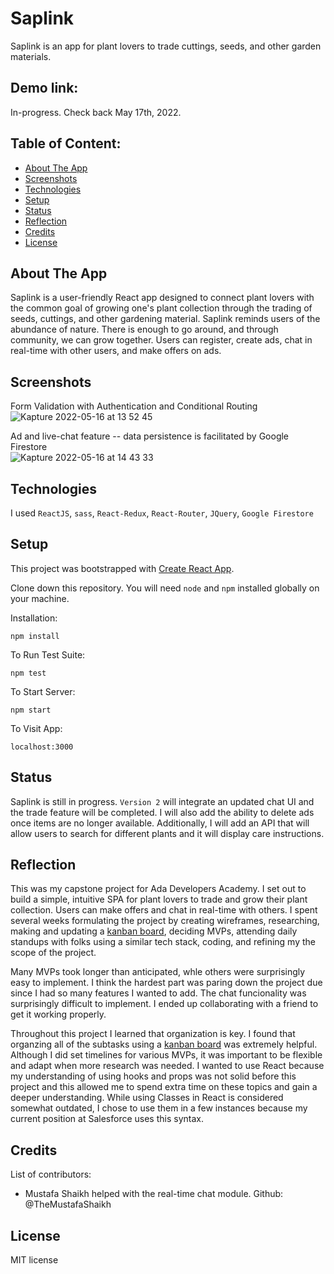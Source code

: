 # Saplink
Saplink is an app for plant lovers to trade cuttings, seeds, and other garden materials. 

## Demo link:
In-progress. Check back May 17th, 2022.

## Table of Content:

- [About The App](#about-the-app)
- [Screenshots](#screenshots)
- [Technologies](#technologies)
- [Setup](#setup)
- [Status](#status)
- [Reflection](#reflection)
- [Credits](#credits)
- [License](#license)

## About The App
Saplink is a user-friendly React app designed to connect plant lovers with the common goal of growing one's plant collection through the trading of seeds, cuttings, and other gardening material. Saplink reminds users of the abundance of nature. There is enough to go around, and through community, we can grow together. Users can register, create ads, chat in real-time with other users, and make offers on ads. 

## Screenshots

Form Validation with Authentication and Conditional Routing <br>
![Kapture 2022-05-16 at 13 52 45](https://user-images.githubusercontent.com/55802241/168655626-7456235e-b77b-4da0-a644-a8497c36cfff.gif)

Ad and live-chat feature -- data persistence is facilitated by Google Firestore <br>
![Kapture 2022-05-16 at 14 43 33](https://user-images.githubusercontent.com/55802241/168661340-4b767e33-9954-4526-8ce2-fc3e8a33ac1e.gif)

## Technologies
I used `ReactJS`, `sass`, `React-Redux`, `React-Router`, `JQuery`, `Google Firestore`

## Setup

This project was bootstrapped with [Create React App](https://github.com/facebook/create-react-app).

Clone down this repository. You will need `node` and `npm` installed globally on your machine.  

Installation:

`npm install`  

To Run Test Suite:  

`npm test`  

To Start Server:

`npm start`  

To Visit App:

`localhost:3000`  

## Status
Saplink is still in progress. `Version 2` will integrate an updated chat UI and the trade feature will be completed. I will also add the ability to delete ads once items are no longer available. Additionally, I will add an API that will allow users to search for different plants and it will display care instructions. 

## Reflection

This was my capstone project for Ada Developers Academy. I set out to build a simple, intuitive SPA for plant lovers to trade and grow their plant collection. Users can make offers and chat in real-time with others. I spent several weeks formulating the project by creating wireframes, researching, making and updating a [kanban board](https://trello.com/invite/b/ibURAyzE/2f336e1bd5b25af818839b55ee93f197/saplink), deciding MVPs, attending daily standups with folks using a similar tech stack, coding, and refining my the scope of the project. 

Many MVPs took longer than anticipated, whle others were surprisingly easy to implement. I think the hardest part was paring down the project due since I had so many features I wanted to add. The chat funcionality was surprisingly difficult to implement. I ended up collaborating with a friend to get it working properly. 

Throughout this project I learned that organization is key. I found that organzing all of the subtasks using a [kanban board](https://trello.com/invite/b/ibURAyzE/2f336e1bd5b25af818839b55ee93f197/saplink) was extremely helpful. Although I did set timelines for various MVPs, it was important to be flexible and adapt when more research was needed. I wanted to use React because my understanding of using hooks and props was not solid before this project and this allowed me to spend extra time on these topics and gain a deeper understanding. While using Classes in React is considered somewhat outdated, I chose to use them in a few instances because my current position at Salesforce uses this syntax. 

## Credits
List of contributors:
- Mustafa Shaikh helped with the real-time chat module. Github: @TheMustafaShaikh

## License

MIT license 


